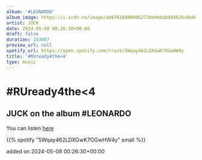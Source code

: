 ```yaml
---
album: '#LEONARDO'
album_image: https://i.scdn.co/image/ab67616d0000b273de0ebab98362bc0e940f8bd7
artist: JUCK
date: 2024-05-08 00:26:30+00:00
draft: false
duration: 153687
preview_url: null
spotify_url: https://open.spotify.com/track/5Wqay462LDXGwK7OGwHW4y
title: '#RUready4the<4'
type: music
---
```



# #RUready4the<4

## JUCK on the album #LEONARDO

You can listen [here](https://open.spotify.com/track/5Wqay462LDXGwK7OGwHW4y)

{{% spotify "5Wqay462LDXGwK7OGwHW4y" small %}}

added on 2024-05-08 00:26:30+00:00
